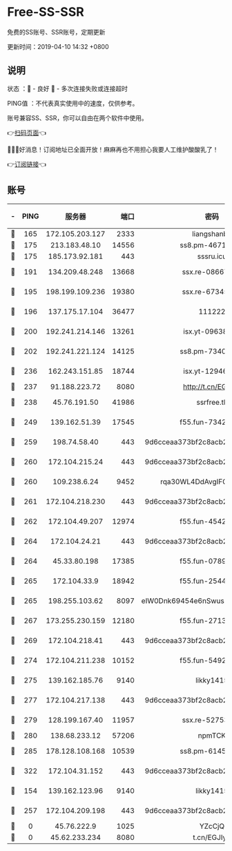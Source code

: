 # Free-SS-SSR

免费的SS账号、SSR账号，定期更新

更新时间：2019-04-10 14:32 +0800

## 说明

状态     ：🙂 - 良好 🙁 - 多次连接失败或连接超时

PING值   ：不代表真实使用中的速度，仅供参考。

账号兼容SS、SSR，你可以自由在两个软件中使用。

👉[扫码页面](https://liesauer.github.io/Free-SS-SSR/)👈

🎉🎉🎉好消息！订阅地址已全面开放！麻麻再也不用担心我要人工维护酸酸乳了！

👉[订阅链接](https://www.liesauer.net/yogurt/subscribe?ACCESS_TOKEN=DAYxR3mMaZAsaqUb)👈

## 账号

|-|PING|服务器|端口|密码|加密方式|区域|
|:----:|:----:|:-----:|-----:|:----:|:----:|:----:|
|🙂|165|172.105.203.127|2333|liangshanbo|chacha20|JP|
|🙂|175|213.183.48.10|14556|ss8.pm-46715191|rc4-md5|RU|
|🙂|175|185.173.92.181|443|sssru.icu|rc4-md5|RU|
|🙂|191|134.209.48.248|13668|ssx.re-08667439|aes-256-cfb|US|
|🙂|195|198.199.109.236|19380|ssx.re-67345010|aes-256-cfb|US|
|🙂|196|137.175.17.104|36477|111222|aes-256-cfb|US|
|🙂|200|192.241.214.146|13261|isx.yt-09638274|aes-256-cfb|US|
|🙂|202|192.241.221.124|14125|ss8.pm-73400574|aes-256-cfb|US|
|🙂|236|162.243.151.85|18744|isx.yt-12946786|aes-256-cfb|US|
|🙂|237|91.188.223.72|8080|http://t.cn/EGJIyrl|rc4-md5|RU|
|🙂|238|45.76.191.50|41986|ssrfree.tk|aes-256-cfb|SG|
|🙂|249|139.162.51.39|17545|f55.fun-73422177|aes-256-cfb|SG|
|🙂|259|198.74.58.40|443|9d6cceaa373bf2c8acb22e60b6a58be6|aes-256-cfb|US|
|🙂|260|172.104.215.24|443|9d6cceaa373bf2c8acb22e60b6a58be6|aes-256-cfb|US|
|🙂|260|109.238.6.24|9452|rqa30WL4DdAvgIFG6Fs3znzTa|aes-256-cfb|FR|
|🙂|261|172.104.218.230|443|9d6cceaa373bf2c8acb22e60b6a58be6|aes-256-cfb|US|
|🙂|262|172.104.49.207|12974|f55.fun-45425940|aes-256-cfb|SG|
|🙂|264|172.104.24.21|443|9d6cceaa373bf2c8acb22e60b6a58be6|aes-256-cfb|US|
|🙂|264|45.33.80.198|17385|f55.fun-07896387|aes-256-cfb|US|
|🙂|265|172.104.33.9|18942|f55.fun-25441052|aes-256-cfb|SG|
|🙂|265|198.255.103.62|8097|eIW0Dnk69454e6nSwuspv9DmS201tQ0D|aes-256-cfb|US|
|🙂|267|173.255.230.159|12180|f55.fun-27131097|aes-256-cfb|US|
|🙂|269|172.104.218.41|443|9d6cceaa373bf2c8acb22e60b6a58be6|aes-256-cfb|US|
|🙂|274|172.104.211.238|10152|f55.fun-54923385|aes-256-cfb|US|
|🙂|275|139.162.185.76|9140|likky1415|aes-256-cfb|DE|
|🙂|277|172.104.217.138|443|9d6cceaa373bf2c8acb22e60b6a58be6|aes-256-cfb|US|
|🙂|279|128.199.167.40|11957|ssx.re-52753780|aes-256-cfb|SG|
|🙂|280|138.68.233.12|57206|npmTCK|rc4-md5|US|
|🙂|285|178.128.108.168|10539|ss8.pm-61451239|aes-256-cfb|SG|
|🙂|322|172.104.31.152|443|9d6cceaa373bf2c8acb22e60b6a58be6|aes-256-cfb|US|
|🙂|154|139.162.123.96|9140|likky1415|aes-256-cfb|JP|
|🙂|257|172.104.209.198|443|9d6cceaa373bf2c8acb22e60b6a58be6|aes-256-cfb|US|
|🙁|0|45.76.222.9|1025|YZcCjQ|rc4-md5|JP|
|🙁|0|45.62.233.234|8080|t.cn/EGJIyrl|rc4-md5|CA|
